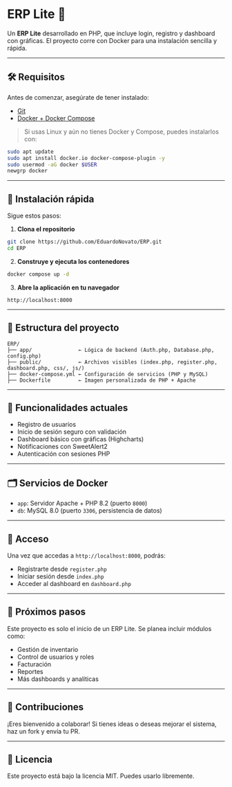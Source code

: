 # ERP Lite 🚀

Un **ERP Lite** desarrollado en PHP, que incluye login, registro y dashboard con gráficas. El proyecto corre con Docker para una instalación sencilla y rápida.

---

## 🛠️ Requisitos

Antes de comenzar, asegúrate de tener instalado:

- [Git](https://git-scm.com/)
- [Docker + Docker Compose](https://www.docker.com/get-started)

> Si usas Linux y aún no tienes Docker y Compose, puedes instalarlos con:

```bash
sudo apt update
sudo apt install docker.io docker-compose-plugin -y
sudo usermod -aG docker $USER
newgrp docker
```

---

## 🚀 Instalación rápida

Sigue estos pasos:

1. **Clona el repositorio**

```bash
git clone https://github.com/EduardoNovato/ERP.git
cd ERP
```

2. **Construye y ejecuta los contenedores**

```bash
docker compose up -d
```

3. **Abre la aplicación en tu navegador**

```
http://localhost:8000
```

---

## 📂 Estructura del proyecto

```
ERP/
├── app/               ← Lógica de backend (Auth.php, Database.php, config.php)
├── public/            ← Archivos visibles (index.php, register.php, dashboard.php, css/, js/)
├── docker-compose.yml ← Configuración de servicios (PHP y MySQL)
├── Dockerfile         ← Imagen personalizada de PHP + Apache
```

---

## 🧪 Funcionalidades actuales

- Registro de usuarios
- Inicio de sesión seguro con validación
- Dashboard básico con gráficas (Highcharts)
- Notificaciones con SweetAlert2
- Autenticación con sesiones PHP

---

## 🗂️ Servicios de Docker

- `app`: Servidor Apache + PHP 8.2 (puerto `8000`)
- `db`: MySQL 8.0 (puerto `3306`, persistencia de datos)

---

## 🔐 Acceso

Una vez que accedas a `http://localhost:8000`, podrás:

- Registrarte desde `register.php`
- Iniciar sesión desde `index.php`
- Acceder al dashboard en `dashboard.php`

---

## 🧱 Próximos pasos

Este proyecto es solo el inicio de un ERP Lite. Se planea incluir módulos como:

- Gestión de inventario
- Control de usuarios y roles
- Facturación
- Reportes
- Más dashboards y analíticas

---

## 🤝 Contribuciones

¡Eres bienvenido a colaborar! Si tienes ideas o deseas mejorar el sistema, haz un fork y envía tu PR.

---

## 📝 Licencia

Este proyecto está bajo la licencia MIT. Puedes usarlo libremente.
